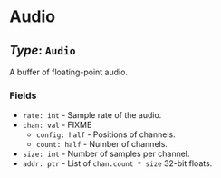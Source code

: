 # Audio

## *Type*: `Audio`

A buffer of floating-point audio.

### Fields

 - `rate: int` - Sample rate of the audio.
 - `chan: val` - FIXME
   - `config: half` - Positions of channels.
   - `count: half` - Number of channels.
 - `size: int` - Number of samples per channel.
 - `addr: ptr` - List of `chan.count * size` 32-bit floats.
